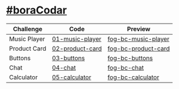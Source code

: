 # [#boraCodar](https://boracodar.dev)

| Challenge    | Code                                                                                | Preview                                                         |
| ------------ | ----------------------------------------------------------------------------------- | --------------------------------------------------------------- |
| Music Player | [01-music-player](https://github.com/felipeog/bora-codar/tree/main/01-music-player) | [fog-bc-music-player](https://fog-bc-music-player.netlify.app/) |
| Product Card | [02-product-card](https://github.com/felipeog/bora-codar/tree/main/02-product-card) | [fog-bc-product-card](https://fog-bc-product-card.netlify.app/) |
| Buttons      | [03-buttons](https://github.com/felipeog/bora-codar/tree/main/03-buttons)           | [fog-bc-buttons](https://fog-bc-buttons.netlify.app/)           |
| Chat         | [04-chat](https://github.com/felipeog/bora-codar/tree/main/04-chat)                 | [fog-bc-chat](https://fog-bc-chat.fly.dev/)                     |
| Calculator   | [05-calculator](https://github.com/felipeog/bora-codar/tree/main/05-calculator)     | [fog-bc-calculator](https://fog-bc-calculator.fly.dev/)         |
